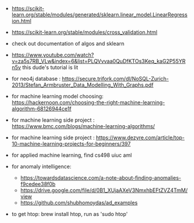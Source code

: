 - https://scikit-learn.org/stable/modules/generated/sklearn.linear_model.LinearRegression.html
- https://scikit-learn.org/stable/modules/cross_validation.html
- check out documentation of algos and sklearn 
- https://www.youtube.com/watch?v=za5s7RB_VLw&index=6&list=PLQVvvaa0QuDfKTOs3Keq_kaG2P55YRn5v this dude's tutorial is lit

- for neo4j database : https://secure.trifork.com/dl/NoSQL-Zurich-2013/Stefan_Armbruster_Data_Modelling_With_Graphs.pdf

- for machine learning model choosing: https://hackernoon.com/choosing-the-right-machine-learning-algorithm-68126944ce1f
- for machine learning side project : https://www.bmc.com/blogs/machine-learning-algorithms/
- for machine learning side project : https://www.dezyre.com/article/top-10-machine-learning-projects-for-beginners/397

- for applied machine learning, find cs498 uiuc aml 

- for anomaly intelligence:
	 - https://towardsdatascience.com/a-note-about-finding-anomalies-f9cedee38f0b
	 - https://drive.google.com/file/d/0B1_XUjaAXeV3NmxhbEFtZVZ4TmM/view
	 - https://github.com/shubhomoydas/ad_examples
	
- to get htop: brew install htop, run as 'sudo htop'